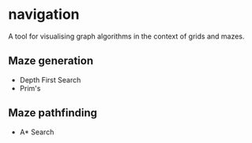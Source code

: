 navigation
==========

A tool for visualising graph algorithms in the context of grids and mazes.

Maze generation
---------------

* Depth First Search
* Prim's

Maze pathfinding
----------------
* A* Search